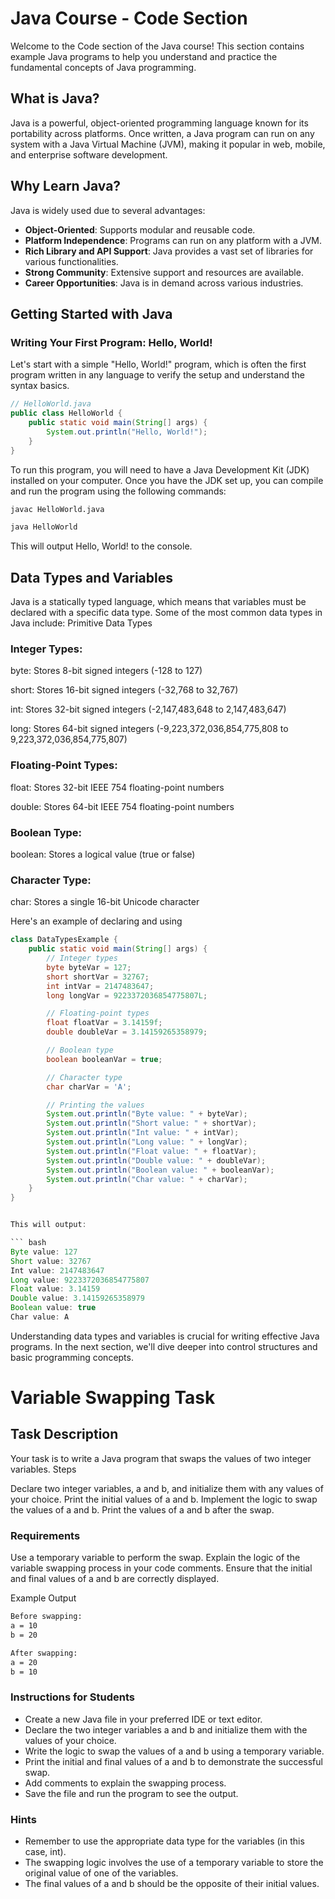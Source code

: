 # Java Course - Code Section

Welcome to the Code section of the Java course! This section contains example Java programs to help you understand and practice the fundamental concepts of Java programming.

## What is Java?

Java is a powerful, object-oriented programming language known for its portability across platforms. Once written, a Java program can run on any system with a Java Virtual Machine (JVM), making it popular in web, mobile, and enterprise software development.

## Why Learn Java?

Java is widely used due to several advantages:

- **Object-Oriented**: Supports modular and reusable code.
- **Platform Independence**: Programs can run on any platform with a JVM.
- **Rich Library and API Support**: Java provides a vast set of libraries for various functionalities.
- **Strong Community**: Extensive support and resources are available.
- **Career Opportunities**: Java is in demand across various industries.

## Getting Started with Java

### Writing Your First Program: Hello, World!

Let's start with a simple "Hello, World!" program, which is often the first program written in any language to verify the setup and understand the syntax basics.

```java
// HelloWorld.java
public class HelloWorld {
    public static void main(String[] args) {
        System.out.println("Hello, World!");
    }
}
```

To run this program, you will need to have a Java Development Kit (JDK) installed on your computer. Once you have the JDK set up, you can compile and run the program using the following commands:

``` bash
javac HelloWorld.java

java HelloWorld
```

This will output Hello, World! to the console.

## Data Types and Variables

Java is a statically typed language, which means that variables must be declared with a specific data type. Some of the most common data types in Java include:
Primitive Data Types

### Integer Types:

byte: Stores 8-bit signed integers (-128 to 127)

short: Stores 16-bit signed integers (-32,768 to 32,767)

int: Stores 32-bit signed integers (-2,147,483,648 to 2,147,483,647)

long: Stores 64-bit signed integers (-9,223,372,036,854,775,808 to 9,223,372,036,854,775,807)


### Floating-Point Types:

float: Stores 32-bit IEEE 754 floating-point 
numbers

double: Stores 64-bit IEEE 754 floating-point numbers


### Boolean Type:

boolean: Stores a logical value (true or false)


### Character Type:

char: Stores a single 16-bit Unicode character

Here's an example of declaring and using 

```java
class DataTypesExample {
    public static void main(String[] args) {
        // Integer types
        byte byteVar = 127;
        short shortVar = 32767;
        int intVar = 2147483647;
        long longVar = 9223372036854775807L;

        // Floating-point types
        float floatVar = 3.14159f;
        double doubleVar = 3.14159265358979;

        // Boolean type
        boolean booleanVar = true;

        // Character type
        char charVar = 'A';

        // Printing the values
        System.out.println("Byte value: " + byteVar);
        System.out.println("Short value: " + shortVar);
        System.out.println("Int value: " + intVar);
        System.out.println("Long value: " + longVar);
        System.out.println("Float value: " + floatVar);
        System.out.println("Double value: " + doubleVar);
        System.out.println("Boolean value: " + booleanVar);
        System.out.println("Char value: " + charVar);
    }
}


This will output:

``` bash
Byte value: 127
Short value: 32767
Int value: 2147483647
Long value: 9223372036854775807
Float value: 3.14159
Double value: 3.14159265358979
Boolean value: true
Char value: A
```

Understanding data types and variables is crucial for writing effective Java programs. In the next section, we'll dive deeper into control structures and basic programming concepts.

# Variable Swapping Task
## Task Description
Your task is to write a Java program that swaps the values of two integer variables.
Steps

Declare two integer variables, a and b, and initialize them with any values of your choice.
Print the initial values of a and b.
Implement the logic to swap the values of a and b.
Print the values of a and b after the swap.

### Requirements

Use a temporary variable to perform the swap.
Explain the logic of the variable swapping process in your code comments.
Ensure that the initial and final values of a and b are correctly displayed.

Example Output

``` bash
Before swapping:
a = 10
b = 20
```

``` bash
After swapping:
a = 20
b = 10
```
### Instructions for Students

- Create a new Java file in your preferred IDE or text editor.
- Declare the two integer variables a and b and initialize them with the values of your choice.
- Write the logic to swap the values of a and b using a temporary variable.
- Print the initial and final values of a and b to demonstrate the successful swap.
- Add comments to explain the swapping process.
- Save the file and run the program to see the output.

### Hints

- Remember to use the appropriate data type for the variables (in this case, int).
- The swapping logic involves the use of a temporary variable to store the original value of one of the variables.
- The final values of a and b should be the opposite of their initial values.
